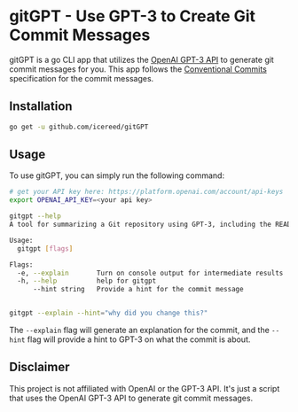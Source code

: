 gitGPT - Use GPT-3 to Create Git Commit Messages
================================================

gitGPT is a go CLI app that utilizes the [OpenAI GPT-3 API](https://openai.com/blog/openai-api/) to generate git commit messages for you. This app follows the [Conventional Commits](https://www.conventionalcommits.org/en/v1.0.0/) specification for the commit messages.

Installation
------------

```sh
go get -u github.com/icereed/gitGPT
```

Usage
-----

To use gitGPT, you can simply run the following command:

```sh
# get your API key here: https://platform.openai.com/account/api-keys
export OPENAI_API_KEY=<your api key>

gitgpt --help
A tool for summarizing a Git repository using GPT-3, including the README, directory structure, and commit message

Usage:
  gitgpt [flags]

Flags:
  -e, --explain       Turn on console output for intermediate results
  -h, --help          help for gitgpt
      --hint string   Provide a hint for the commit message


gitgpt --explain --hint="why did you change this?"
```

The `--explain` flag will generate an explanation for the commit, and the `--hint` flag will provide a hint to GPT-3 on what the commit is about.

Disclaimer
----------

This project is not affiliated with OpenAI or the GPT-3 API. It's just a script that uses the OpenAI GPT-3 API to generate git commit messages.